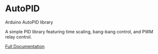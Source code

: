 # AutoPID

Arduino AutoPID library

A simple PID library featuring time scaling, bang-bang control, and PWM relay control.

[Full Documentation](https://r-downing.github.io/AutoPID/)
